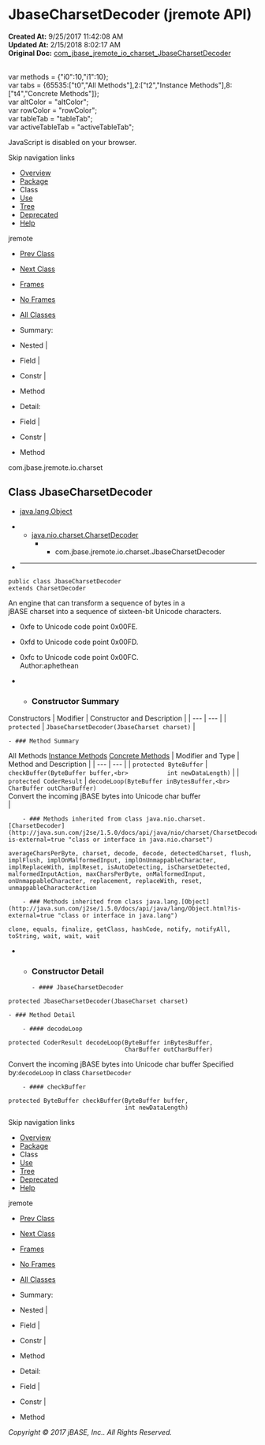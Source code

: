 # JbaseCharsetDecoder (jremote   API)

**Created At:** 9/25/2017 11:42:08 AM  
**Updated At:** 2/15/2018 8:02:17 AM  
**Original Doc:** [com_jbase_jremote_io_charset_JbaseCharsetDecoder](https://docs.jbase.com/39251-charset/com_jbase_jremote_io_charset_JbaseCharsetDecoder)  

<!--<br>    try {<br>        if (location.href.indexOf('is-external=true') == -1) {<br>            parent.document.title="JbaseCharsetDecoder (jremote   API)";<br>        }<br>    }<br>    catch(err) {<br>    }<br>//--><br>var methods = {"i0":10,"i1":10};<br>var tabs = {65535:["t0","All Methods"],2:["t2","Instance Methods"],8:["t4","Concrete Methods"]};<br>var altColor = "altColor";<br>var rowColor = "rowColor";<br>var tableTab = "tableTab";<br>var activeTableTab = "activeTableTab";
JavaScript is disabled on your browser.

Skip navigation links

- [Overview](../../../../../overview-summary.html)
- [Package](/39251-charset/com_jbase_jremote_io_charset_package-summary)
- Class
- [Use](/39252-class-use/com_jbase_jremote_io_charset_class-use_JbaseCharsetDecoder)
- [Tree](/39251-charset/com_jbase_jremote_io_charset_package-tree)
- [Deprecated](../../../../../deprecated-list.html)
- [Help](../../../../../help-doc.html)


jremote <br>

- [Prev Class](/39251-charset/com_jbase_jremote_io_charset_JbaseCharset "class in com.jbase.jremote.io.charset")
- [Next Class](/39251-charset/com_jbase_jremote_io_charset_JbaseCharsetEncoder "class in com.jbase.jremote.io.charset")


- [Frames](../../../../../index.html?com/jbase/jremote/io/charset//39251-charset/com_jbase_jremote_io_charset_JbaseCharsetDecoder)
- [No Frames](/39251-charset/com_jbase_jremote_io_charset_JbaseCharsetDecoder)


- [All Classes](../../../../../allclasses-noframe.html)


<!--<br>  allClassesLink = document.getElementById("allclasses\_navbar\_top");<br>  if(window==top) {<br>    allClassesLink.style.display = "block";<br>  }<br>  else {<br>    allClassesLink.style.display = "none";<br>  }<br>  //-->

- Summary:
- Nested |
- Field |
- Constr |
- Method


- Detail:
- Field |
- Constr |
- Method

com.jbase.jremote.io.charset

## Class JbaseCharsetDecoder

- [java.lang.Object](http://java.sun.com/j2se/1.5.0/docs/api/java/lang/Object.html?is-external=true "class or interface in java.lang")
- - [java.nio.charset.CharsetDecoder](http://java.sun.com/j2se/1.5.0/docs/api/java/nio/charset/CharsetDecoder.html?is-external=true "class or interface in java.nio.charset")
    - - com.jbase.jremote.io.charset.JbaseCharsetDecoder


- * * *


```
public class JbaseCharsetDecoder
extends CharsetDecoder
```

An engine that can transform a sequence of bytes in a<br> jBASE charset into a sequence of sixteen-bit Unicode characters.<br>


- 0xfe to Unicode code point 0x00FE.<br>
- 0xfd to Unicode code point 0x00FD.<br>
- 0xfc to Unicode code point 0x00FC.<br>
Author:aphethean

- - ### Constructor Summary


Constructors | Modifier | Constructor and Description |
| --- | --- |
| `protected` | `JbaseCharsetDecoder(JbaseCharset charset)`  |


    - ### Method Summary


All Methods [Instance Methods](javascript:show%282%29;) [Concrete Methods](javascript:show%288%29;) | Modifier and Type | Method and Description |
| --- | --- |
| `protected ByteBuffer` | `checkBuffer(ByteBuffer buffer,<br>           int newDataLength)`  |
| `protected CoderResult` | `decodeLoop(ByteBuffer inBytesBuffer,<br>          CharBuffer outCharBuffer)`<br>Convert the incoming jBASE bytes into Unicode char buffer<br> |


        - ### Methods inherited from class java.nio.charset.[CharsetDecoder](http://java.sun.com/j2se/1.5.0/docs/api/java/nio/charset/CharsetDecoder.html?is-external=true "class or interface in java.nio.charset")
`averageCharsPerByte, charset, decode, decode, detectedCharset, flush, implFlush, implOnMalformedInput, implOnUnmappableCharacter, implReplaceWith, implReset, isAutoDetecting, isCharsetDetected, malformedInputAction, maxCharsPerByte, onMalformedInput, onUnmappableCharacter, replacement, replaceWith, reset, unmappableCharacterAction`


        - ### Methods inherited from class java.lang.[Object](http://java.sun.com/j2se/1.5.0/docs/api/java/lang/Object.html?is-external=true "class or interface in java.lang")
`clone, equals, finalize, getClass, hashCode, notify, notifyAll, toString, wait, wait, wait`

- - ### Constructor Detail

        - #### JbaseCharsetDecoder

```
protected JbaseCharsetDecoder(JbaseCharset charset)
```


    - ### Method Detail

        - #### decodeLoop

```
protected CoderResult decodeLoop(ByteBuffer inBytesBuffer,
                                 CharBuffer outCharBuffer)
```

Convert the incoming jBASE bytes into Unicode char buffer
Specified by:`decodeLoop` in class `CharsetDecoder`


        - #### checkBuffer

```
protected ByteBuffer checkBuffer(ByteBuffer buffer,
                                 int newDataLength)
```

Skip navigation links

- [Overview](../../../../../overview-summary.html)
- [Package](/39251-charset/com_jbase_jremote_io_charset_package-summary)
- Class
- [Use](/39252-class-use/com_jbase_jremote_io_charset_class-use_JbaseCharsetDecoder)
- [Tree](/39251-charset/com_jbase_jremote_io_charset_package-tree)
- [Deprecated](../../../../../deprecated-list.html)
- [Help](../../../../../help-doc.html)


jremote <br>

- [Prev Class](/39251-charset/com_jbase_jremote_io_charset_JbaseCharset "class in com.jbase.jremote.io.charset")
- [Next Class](/39251-charset/com_jbase_jremote_io_charset_JbaseCharsetEncoder "class in com.jbase.jremote.io.charset")


- [Frames](../../../../../index.html?com/jbase/jremote/io/charset//39251-charset/com_jbase_jremote_io_charset_JbaseCharsetDecoder)
- [No Frames](/39251-charset/com_jbase_jremote_io_charset_JbaseCharsetDecoder)


- [All Classes](../../../../../allclasses-noframe.html)


<!--<br>  allClassesLink = document.getElementById("allclasses\_navbar\_bottom");<br>  if(window==top) {<br>    allClassesLink.style.display = "block";<br>  }<br>  else {<br>    allClassesLink.style.display = "none";<br>  }<br>  //-->

- Summary:
- Nested |
- Field |
- Constr |
- Method


- Detail:
- Field |
- Constr |
- Method

*Copyright © 2017 jBASE, Inc.. All Rights Reserved.*
